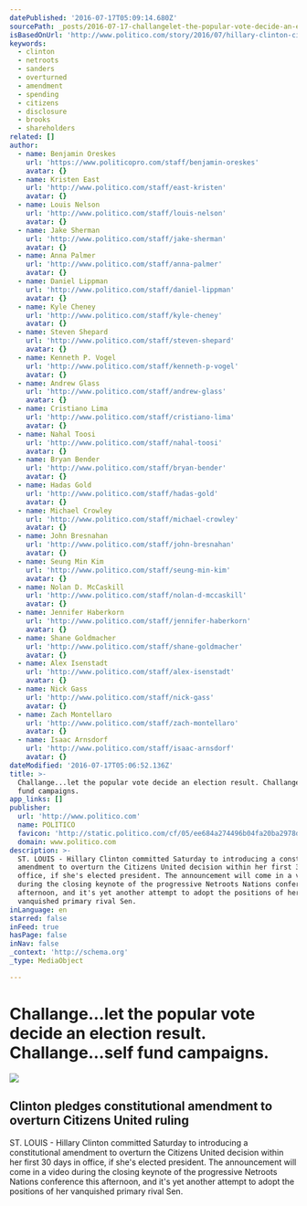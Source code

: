 ```yaml
---
datePublished: '2016-07-17T05:09:14.680Z'
sourcePath: _posts/2016-07-17-challangelet-the-popular-vote-decide-an-election-result.md
isBasedOnUrl: 'http://www.politico.com/story/2016/07/hillary-clinton-citizens-united-225658'
keywords:
  - clinton
  - netroots
  - sanders
  - overturned
  - amendment
  - spending
  - citizens
  - disclosure
  - brooks
  - shareholders
related: []
author:
  - name: Benjamin Oreskes
    url: 'https://www.politicopro.com/staff/benjamin-oreskes'
    avatar: {}
  - name: Kristen East
    url: 'http://www.politico.com/staff/east-kristen'
    avatar: {}
  - name: Louis Nelson
    url: 'http://www.politico.com/staff/louis-nelson'
    avatar: {}
  - name: Jake Sherman
    url: 'http://www.politico.com/staff/jake-sherman'
    avatar: {}
  - name: Anna Palmer
    url: 'http://www.politico.com/staff/anna-palmer'
    avatar: {}
  - name: Daniel Lippman
    url: 'http://www.politico.com/staff/daniel-lippman'
    avatar: {}
  - name: Kyle Cheney
    url: 'http://www.politico.com/staff/kyle-cheney'
    avatar: {}
  - name: Steven Shepard
    url: 'http://www.politico.com/staff/steven-shepard'
    avatar: {}
  - name: Kenneth P. Vogel
    url: 'http://www.politico.com/staff/kenneth-p-vogel'
    avatar: {}
  - name: Andrew Glass
    url: 'http://www.politico.com/staff/andrew-glass'
    avatar: {}
  - name: Cristiano Lima
    url: 'http://www.politico.com/staff/cristiano-lima'
    avatar: {}
  - name: Nahal Toosi
    url: 'http://www.politico.com/staff/nahal-toosi'
    avatar: {}
  - name: Bryan Bender
    url: 'http://www.politico.com/staff/bryan-bender'
    avatar: {}
  - name: Hadas Gold
    url: 'http://www.politico.com/staff/hadas-gold'
    avatar: {}
  - name: Michael Crowley
    url: 'http://www.politico.com/staff/michael-crowley'
    avatar: {}
  - name: John Bresnahan
    url: 'http://www.politico.com/staff/john-bresnahan'
    avatar: {}
  - name: Seung Min Kim
    url: 'http://www.politico.com/staff/seung-min-kim'
    avatar: {}
  - name: Nolan D. McCaskill
    url: 'http://www.politico.com/staff/nolan-d-mccaskill'
    avatar: {}
  - name: Jennifer Haberkorn
    url: 'http://www.politico.com/staff/jennifer-haberkorn'
    avatar: {}
  - name: Shane Goldmacher
    url: 'http://www.politico.com/staff/shane-goldmacher'
    avatar: {}
  - name: Alex Isenstadt
    url: 'http://www.politico.com/staff/alex-isenstadt'
    avatar: {}
  - name: Nick Gass
    url: 'http://www.politico.com/staff/nick-gass'
    avatar: {}
  - name: Zach Montellaro
    url: 'http://www.politico.com/staff/zach-montellaro'
    avatar: {}
  - name: Isaac Arnsdorf
    url: 'http://www.politico.com/staff/isaac-arnsdorf'
    avatar: {}
dateModified: '2016-07-17T05:06:52.136Z'
title: >-
  Challange...let the popular vote decide an election result. Challange...self
  fund campaigns.
app_links: []
publisher:
  url: 'http://www.politico.com'
  name: POLITICO
  favicon: 'http://static.politico.com/cf/05/ee684a274496b04fa20ba2978da1/politico.png'
  domain: www.politico.com
description: >-
  ST. LOUIS - Hillary Clinton committed Saturday to introducing a constitutional
  amendment to overturn the Citizens United decision within her first 30 days in
  office, if she's elected president. The announcement will come in a video
  during the closing keynote of the progressive Netroots Nations conference this
  afternoon, and it's yet another attempt to adopt the positions of her
  vanquished primary rival Sen.
inLanguage: en
starred: false
inFeed: true
hasPage: false
inNav: false
_context: 'http://schema.org'
_type: MediaObject

---
```

# Challange...let the popular vote decide an election result. Challange...self fund campaigns.

<article style=""><img src="https://imgflo.herokuapp.com/graph/vahj1ThiexotieMo/d80d27898b51b0f568bc07f2ded4c53b/croprotate.jpg?cropheight=627&amp;cropwidth=1160&amp;degrees=0&amp;input=https%3A%2F%2Fs3-us-west-2.amazonaws.com%2Fthe-grid-img%2Fp%2Ff464048672925fd34d27377e2a328b44f9339fa3.jpg&amp;x=0&amp;y=0" /><h1>Clinton pledges constitutional amendment to overturn Citizens United ruling</h1><p>ST. LOUIS - Hillary Clinton committed Saturday to introducing a constitutional amendment to overturn the Citizens United decision within her first 30 days in office, if she's elected president. The announcement will come in a video during the closing keynote of the progressive Netroots Nations conference this afternoon, and it's yet another attempt to adopt the positions of her vanquished primary rival Sen.</p></article>